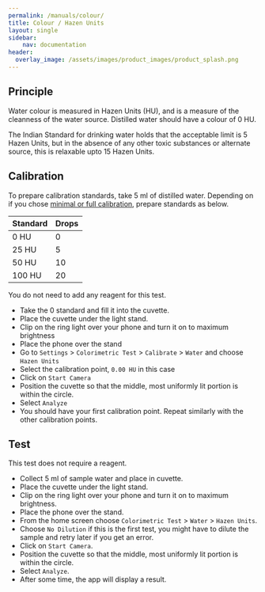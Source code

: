 ```yaml
---
permalink: /manuals/colour/
title: Colour / Hazen Units
layout: single
sidebar: 
    nav: documentation
header:
  overlay_image: /assets/images/product_images/product_splash.png
---
```

## Principle
Water colour is measured in Hazen Units (HU), and is a measure of the cleanness of the water source. Distilled water should have a colour of 0 HU.

The Indian Standard for drinking water holds that the acceptable limit is 5 Hazen Units, but in the absence of any other toxic substances or alternate source, this is relaxable upto 15 Hazen Units.

## Calibration
To prepare calibration standards, take 5 ml of distilled water. Depending on if you chose [minimal or full calibration](/manual/calibration/), prepare standards as below.

| Standard | Drops |
| --- | --- |
| 0 HU | 0 |
| 25 HU | 5 |
| 50 HU | 10 |
| 100 HU | 20 |

You do not need to add any reagent for this test.

* Take the 0 standard and fill it into the cuvette.
* Place the cuvette under the light stand.
* Clip on the ring light over your phone and turn it on to maximum brightness
* Place the phone over the stand
* Go to `Settings` > `Colorimetric Test` > `Calibrate` > `Water` and choose `Hazen Units`
* Select the calibration point, `0.00 HU` in this case
* Click on `Start Camera`
* Position the cuvette so that the middle, most uniformly lit portion is within the circle.
* Select `Analyze`
* You should have your first calibration point. Repeat similarly with the other calibration points.

## Test
This test does not require a reagent.

* Collect 5 ml of sample water and place in cuvette.
* Place the cuvette under the light stand.
* Clip on the ring light over your phone and turn it on to maximum brightness.
* Place the phone over the stand.
* From the home screen choose `Colorimetric Test` > `Water` > `Hazen Units`.
* Choose `No Dilution` if this is the first test, you might have to dilute the sample and retry later if you get an error.
* Click on `Start Camera`.
* Position the cuvette so that the middle, most uniformly lit portion is within the circle.
* Select `Analyze`.
* After some time, the app will display a result.